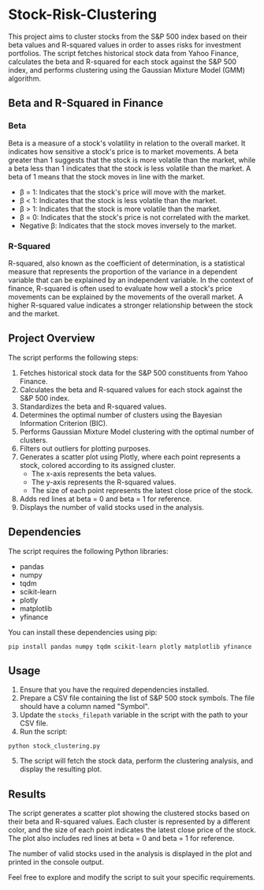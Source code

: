 # Stock-Risk-Clustering
This project aims to cluster stocks from the S&P 500 index based on their beta values and R-squared values in order to asses risks for investment portfolios. The script fetches historical stock data from Yahoo Finance, calculates the beta and R-squared for each stock against the S&P 500 index, and performs clustering using the Gaussian Mixture Model (GMM) algorithm.    

## Beta and R-Squared in Finance

### Beta
Beta is a measure of a stock's volatility in relation to the overall market. It indicates how sensitive a stock's price is to market movements. A beta greater than 1 suggests that the stock is more volatile than the market, while a beta less than 1 indicates that the stock is less volatile than the market. A beta of 1 means that the stock moves in line with the market.

* β = 1: Indicates that the stock's price will move with the market.   
* β < 1: Indicates that the stock is less volatile than the market.   
* β > 1: Indicates that the stock is more volatile than the market.   
* β = 0: Indicates that the stock's price is not correlated with the market.   
* Negative β: Indicates that the stock moves inversely to the market.   

### R-Squared
R-squared, also known as the coefficient of determination, is a statistical measure that represents the proportion of the variance in a dependent variable that can be explained by an independent variable. In the context of finance, R-squared is often used to evaluate how well a stock's price movements can be explained by the movements of the overall market. A higher R-squared value indicates a stronger relationship between the stock and the market.

## Project Overview

The script performs the following steps:

1. Fetches historical stock data for the S&P 500 constituents from Yahoo Finance.
2. Calculates the beta and R-squared values for each stock against the S&P 500 index.
3. Standardizes the beta and R-squared values.
4. Determines the optimal number of clusters using the Bayesian Information Criterion (BIC).
5. Performs Gaussian Mixture Model clustering with the optimal number of clusters.
6. Filters out outliers for plotting purposes.
7. Generates a scatter plot using Plotly, where each point represents a stock, colored according to its assigned cluster.
   - The x-axis represents the beta values.
   - The y-axis represents the R-squared values.
   - The size of each point represents the latest close price of the stock.
8. Adds red lines at beta = 0 and beta = 1 for reference.
9. Displays the number of valid stocks used in the analysis.

## Dependencies

The script requires the following Python libraries:

- pandas
- numpy
- tqdm
- scikit-learn
- plotly
- matplotlib
- yfinance

You can install these dependencies using pip:

```
pip install pandas numpy tqdm scikit-learn plotly matplotlib yfinance
```

## Usage

1. Ensure that you have the required dependencies installed.
2. Prepare a CSV file containing the list of S&P 500 stock symbols. The file should have a column named "Symbol".
3. Update the `stocks_filepath` variable in the script with the path to your CSV file.
4. Run the script:

```
python stock_clustering.py
```

5. The script will fetch the stock data, perform the clustering analysis, and display the resulting plot.

## Results

The script generates a scatter plot showing the clustered stocks based on their beta and R-squared values. Each cluster is represented by a different color, and the size of each point indicates the latest close price of the stock. The plot also includes red lines at beta = 0 and beta = 1 for reference.

The number of valid stocks used in the analysis is displayed in the plot and printed in the console output.

Feel free to explore and modify the script to suit your specific requirements.
